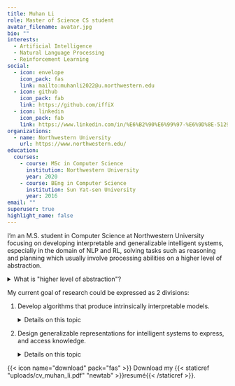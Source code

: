 ```yaml
---
title: Muhan Li
role: Master of Science CS student
avatar_filename: avatar.jpg
bio: ""
interests:
  - Artificial Intelligence
  - Natural Language Processing
  - Reinforcement Learning
social:
  - icon: envelope
    icon_pack: fas
    link: mailto:muhanli2022@u.northwestern.edu
  - icon: github
    icon_pack: fab
    link: https://github.com/iffiX
  - icon: linkedin
    icon_pack: fab
    link: https://www.linkedin.com/in/%E6%B2%90%E6%99%97-%E6%9D%8E-5129111b7/
organizations:
  - name: Northwestern University
    url: https://www.northwestern.edu/
education:
  courses:
    - course: MSc in Computer Science
      institution: Northwestern University
      year: 2020
    - course: BEng in Computer Science
      institution: Sun Yat-sen University
      year: 2016
email: ""
superuser: true
highlight_name: false
---
```

I’m an M.S. student in Computer Science at Northwestern University focusing on developing interpretable and generalizable intelligent systems, especially in the domain of NLP and RL, solving tasks such as reasoning and planning which usually involve processing abilities on a higher level of abstraction. 

<details>
<summary>What is "higher level of abstraction"?</summary>
An example: Searching was a research topic in AI, Image and Voice recognition are on the edge of being evicted from AI, AI is always a dynamic topic that shifts from time to time, and tasks are becoming more general in recent years, involving abstract targets such as understanding the relations between entities in a visual scene, performing commonsense reasoning on the textual sequence and planning with human-designed abstract targets in RL.
</details>

My current goal of research could be expressed as 2 divisions: 

1. Develop algorithms that produce intrinsically interpretable models. 

   <details>
   <summary>Details on this topic</summary>

   There exist many ways to improve the interpretability of intelligent algorithms, which are outlined clearly in this [paper](https://www.mdpi.com/2079-9292/8/8/832/pdf). Intrinsically interpretable models are one of them that could possibly help humans learn structured knowledge in the process of interpretation. Methods used in this area include imposing sparsity constraints such as limiting related representations [(1)](https://arxiv.org/pdf/1809.04506.pdf) and using simpler surrogate models [(2)](https://arxiv.org/pdf/1807.05887.pdf) [(3)](https://arxiv.org/pdf/1610.05984.pdf) [(4)](https://arxiv.org/pdf/1712.04170.pdf) [(5)](https://arxiv.org/pdf/1804.02477.pdf), or using causality relations [(6)](https://arxiv.org/pdf/1811.00090.pdf), and hierarchical learning [(7)](https://arxiv.org/pdf/1611.01796.pdf) [(8)](https://arxiv.org/pdf/1712.07294.pdf).

   </details>

2. Design generalizable representations for intelligent systems to express, and access knowledge.

   <details>
   <summary>Details on this topic</summary>

   While current deep neural models perform incredibly well on raw features, they lack generalizability when dealing with inputs from different modalities. This [survey](https://arxiv.org/pdf/1705.09406.pdf) provides an overview of joint and coordinated representations used to cope with the problem, but there exists a vast amount of structured knowledge sources, such as knowledge bases, relational/non-relational databases, apart from popular datasets. Incorporating these more complex forms of knowledge requires specially engineered methods [(9)](https://arxiv.org/pdf/1909.07606.pdf) [(10)](https://arxiv.org/pdf/1909.08402.pdf).

   </details>

{{< icon name="download" pack="fas" >}} Download my {{< staticref "uploads/cv_muhan_li.pdf" "newtab" >}}resumé{{< /staticref >}}.